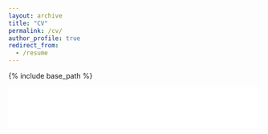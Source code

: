 ```yaml
---
layout: archive
title: "CV"
permalink: /cv/
author_profile: true
redirect_from:
  - /resume
---
```


{% include base_path %}

<iframe
    src="/web/viewer.html?file=/files/cv/cv.pdf"
    width="100%"
    height="80vh"
    style="border: none;" />
